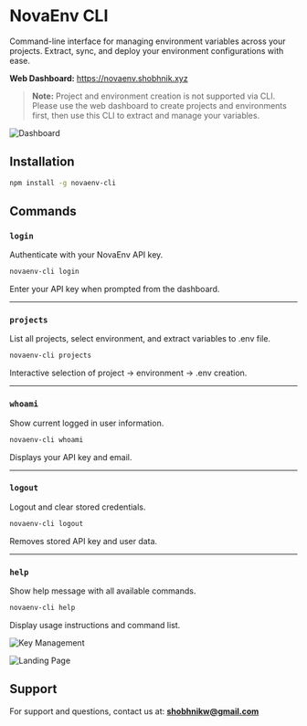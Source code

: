 # NovaEnv CLI

Command-line interface for managing environment variables across your projects. Extract, sync, and deploy your environment configurations with ease.

**Web Dashboard:** https://novaenv.shobhnik.xyz

> **Note:** Project and environment creation is not supported via CLI. Please use the web dashboard to create projects and environments first, then use this CLI to extract and manage your variables.

![Dashboard](https://files.catbox.moe/uicy1p.png)

## Installation

```bash
npm install -g novaenv-cli
```

## Commands

### `login`
Authenticate with your NovaEnv API key.

```bash
novaenv-cli login
```

Enter your API key when prompted from the dashboard.

---

### `projects`
List all projects, select environment, and extract variables to .env file.

```bash
novaenv-cli projects
```

Interactive selection of project → environment → .env creation.

---

### `whoami`
Show current logged in user information.

```bash
novaenv-cli whoami
```

Displays your API key and email.

---

### `logout`
Logout and clear stored credentials.

```bash
novaenv-cli logout
```

Removes stored API key and user data.

---

### `help`
Show help message with all available commands.

```bash
novaenv-cli help
```

Display usage instructions and command list.

![Key Management](https://files.catbox.moe/j45u7g.png)

![Landing Page](https://files.catbox.moe/14pv7w.png)

## Support

For support and questions, contact us at: **shobhnikw@gmail.com**